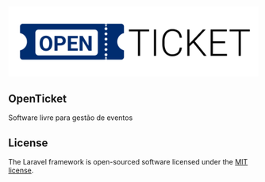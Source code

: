 <img src="assets/logo.png" />

## OpenTicket

Software livre para gestão de eventos

## License

The Laravel framework is open-sourced software licensed under the [MIT license](https://opensource.org/licenses/MIT).
